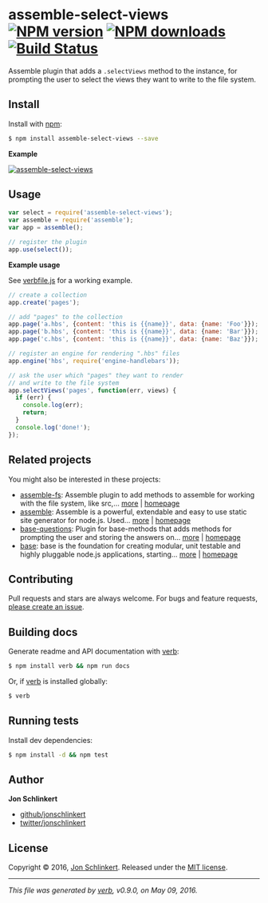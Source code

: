 # assemble-select-views [![NPM version](https://img.shields.io/npm/v/assemble-select-views.svg?style=flat)](https://www.npmjs.com/package/assemble-select-views) [![NPM downloads](https://img.shields.io/npm/dm/assemble-select-views.svg?style=flat)](https://npmjs.org/package/assemble-select-views) [![Build Status](https://img.shields.io/travis/assemble/assemble-select-views.svg?style=flat)](https://travis-ci.org/assemble/assemble-select-views)

Assemble plugin that adds a `.selectViews` method to the instance, for prompting the user to select the views they want to write to the file system.

## Install

Install with [npm](https://www.npmjs.com/):

```sh
$ npm install assemble-select-views --save
```

**Example**

[![assemble-select-views](https://cloud.githubusercontent.com/assets/383994/15114173/af5319de-15c6-11e6-8b66-1ff7bcee8ec7.gif)](https://www.npmjs.com/)

## Usage

```js
var select = require('assemble-select-views');
var assemble = require('assemble');
var app = assemble();

// register the plugin
app.use(select());
```

**Example usage**

See [verbfile.js](verbfile.js) for a working example.

```js
// create a collection
app.create('pages');

// add "pages" to the collection
app.page('a.hbs', {content: 'this is {{name}}', data: {name: 'Foo'}});
app.page('b.hbs', {content: 'this is {{name}}', data: {name: 'Bar'}});
app.page('c.hbs', {content: 'this is {{name}}', data: {name: 'Baz'}});

// register an engine for rendering ".hbs" files
app.engine('hbs', require('engine-handlebars'));

// ask the user which "pages" they want to render
// and write to the file system
app.selectViews('pages', function(err, views) {
  if (err) {
    console.log(err);
    return;
  }
  console.log('done!');
});
```

## Related projects

You might also be interested in these projects:

* [assemble-fs](https://www.npmjs.com/package/assemble-fs): Assemble plugin to add methods to assemble for working with the file system, like src,… [more](https://www.npmjs.com/package/assemble-fs) | [homepage](https://github.com/assemble/assemble-fs)
* [assemble](https://www.npmjs.com/package/assemble): Assemble is a powerful, extendable and easy to use static site generator for node.js. Used… [more](https://www.npmjs.com/package/assemble) | [homepage](https://github.com/assemble/assemble)
* [base-questions](https://www.npmjs.com/package/base-questions): Plugin for base-methods that adds methods for prompting the user and storing the answers on… [more](https://www.npmjs.com/package/base-questions) | [homepage](https://github.com/node-base/base-questions)
* [base](https://www.npmjs.com/package/base): base is the foundation for creating modular, unit testable and highly pluggable node.js applications, starting… [more](https://www.npmjs.com/package/base) | [homepage](https://github.com/node-base/base)

## Contributing

Pull requests and stars are always welcome. For bugs and feature requests, [please create an issue](https://github.com/assemble/assemble-select-views/issues/new).

## Building docs

Generate readme and API documentation with [verb](https://github.com/verbose/verb):

```sh
$ npm install verb && npm run docs
```

Or, if [verb](https://github.com/verbose/verb) is installed globally:

```sh
$ verb
```

## Running tests

Install dev dependencies:

```sh
$ npm install -d && npm test
```

## Author

**Jon Schlinkert**

* [github/jonschlinkert](https://github.com/jonschlinkert)
* [twitter/jonschlinkert](http://twitter.com/jonschlinkert)

## License

Copyright © 2016, [Jon Schlinkert](https://github.com/jonschlinkert).
Released under the [MIT license](https://github.com/assemble/assemble-select-views/blob/master/LICENSE).

***

_This file was generated by [verb](https://github.com/verbose/verb), v0.9.0, on May 09, 2016._